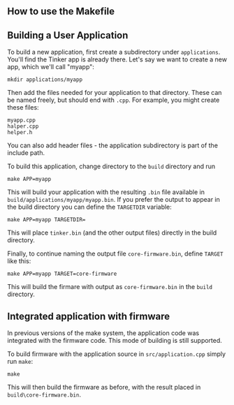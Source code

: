 How to use the Makefile 
-----------------------

Building a User Application
---------------------------

To build a new application, first create a subdirectory under `applications`. 
You'll find the Tinker app is already there. Let's say we want to create a new
app, which we'll call "myapp":

```
mkdir applications/myapp
```

Then add the files needed for your application to that directory. These can be named freely,
but should end with `.cpp`. For example, you might create these files:

```
myapp.cpp
halper.cpp
helper.h
```

You can also add header files - the application subdirectory is part of the include path.

To build this application, change directory to the `build` directory and run

```
make APP=myapp
```

This will build your application with the resulting `.bin` file available in
`build/applications/myapp/myapp.bin`. If you prefer the output to appear in the build directory
you can define the `TARGETDIR` variable:

```
make APP=myapp TARGETDIR=
```

This will place `tinker.bin` (and the other output files) directly in the build directory.

Finally, to continue naming the output file `core-firmware.bin`, define `TARGET` 
like this:

```
make APP=myapp TARGET=core-firmware
```

This will build the firmare with output as `core-firmware.bin` in the `build` directory.


Integrated application with firmware
------------------------------------

In previous versions of the make system, the application code was integrated with the firmware code.
This mode of building is still supported.

To build firmware with the application source in `src/application.cpp` simply run `make`:

```
make
```

This will then build the firmware as before, with the result placed in `build\core-firmware.bin`.

